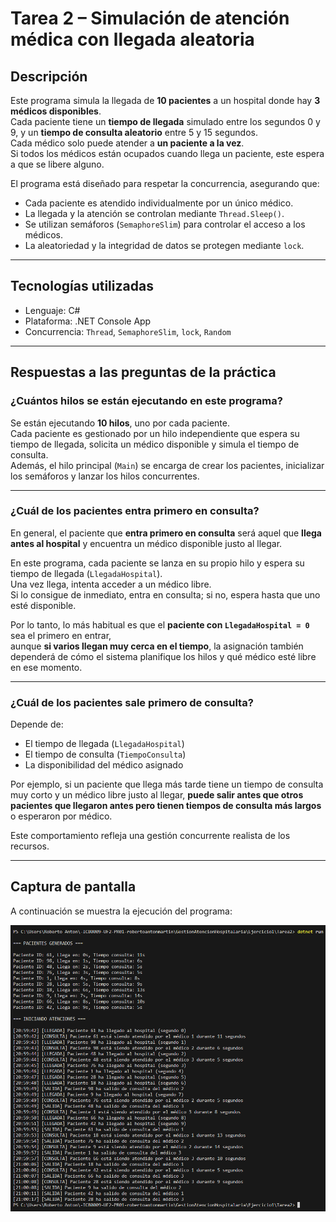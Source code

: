 # Tarea 2 – Simulación de atención médica con llegada aleatoria

## Descripción

Este programa simula la llegada de **10 pacientes** a un hospital donde hay **3 médicos disponibles**.  
Cada paciente tiene un **tiempo de llegada** simulado entre los segundos 0 y 9, y un **tiempo de consulta aleatorio** entre 5 y 15 segundos.  
Cada médico solo puede atender a **un paciente a la vez**.  
Si todos los médicos están ocupados cuando llega un paciente, este espera a que se libere alguno.

El programa está diseñado para respetar la concurrencia, asegurando que:
- Cada paciente es atendido individualmente por un único médico.
- La llegada y la atención se controlan mediante `Thread.Sleep()`.
- Se utilizan semáforos (`SemaphoreSlim`) para controlar el acceso a los médicos.
- La aleatoriedad y la integridad de datos se protegen mediante `lock`.

---

## Tecnologías utilizadas

- Lenguaje: C#
- Plataforma: .NET Console App
- Concurrencia: `Thread`, `SemaphoreSlim`, `lock`, `Random`

---

## Respuestas a las preguntas de la práctica

### ¿Cuántos hilos se están ejecutando en este programa?

Se están ejecutando **10 hilos**, uno por cada paciente.  
Cada paciente es gestionado por un hilo independiente que espera su tiempo de llegada, solicita un médico disponible y simula el tiempo de consulta.  
Además, el hilo principal (`Main`) se encarga de crear los pacientes, inicializar los semáforos y lanzar los hilos concurrentes.

---

### ¿Cuál de los pacientes entra primero en consulta?

En general, el paciente que **entra primero en consulta** será aquel que **llega antes al hospital** y encuentra un médico disponible justo al llegar.

En este programa, cada paciente se lanza en su propio hilo y espera su tiempo de llegada (`LlegadaHospital`).  
Una vez llega, intenta acceder a un médico libre.  
Si lo consigue de inmediato, entra en consulta; si no, espera hasta que uno esté disponible.

Por lo tanto, lo más habitual es que el **paciente con `LlegadaHospital = 0`** sea el primero en entrar,  
aunque **si varios llegan muy cerca en el tiempo**, la asignación también dependerá de cómo el sistema planifique los hilos y qué médico esté libre en ese momento.


---

### ¿Cuál de los pacientes sale primero de consulta?

Depende de:
- El tiempo de llegada (`LlegadaHospital`)
- El tiempo de consulta (`TiempoConsulta`)
- La disponibilidad del médico asignado

Por ejemplo, si un paciente que llega más tarde tiene un tiempo de consulta muy corto y un médico libre justo al llegar, **puede salir antes que otros pacientes que llegaron antes pero tienen tiempos de consulta más largos** o esperaron por médico.

Este comportamiento refleja una gestión concurrente realista de los recursos.

---

## Captura de pantalla

A continuación se muestra la ejecución del programa:

![Ejecución en consola](../../Capturas/Tarea2.png)
